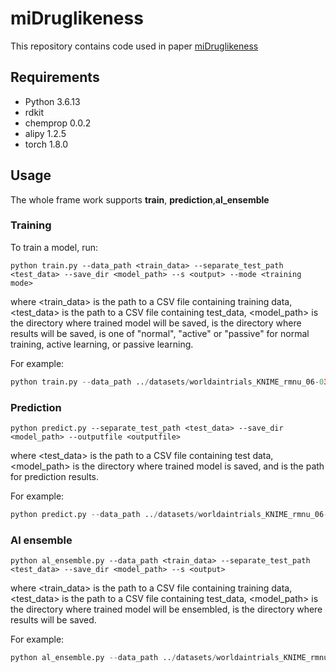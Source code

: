 # miDruglikeness 

This repository contains code used in paper [miDruglikeness](http)

## Requirements

* Python 3.6.13
* rdkit
* chemprop 0.0.2
* alipy 1.2.5
* torch 1.8.0

## Usage 

The whole frame work supports **train**, **prediction**,**al_ensemble**

### Training

To train a model, run:

```shell
python train.py --data_path <train_data> --separate_test_path <test_data> --save_dir <model_path> --s <output> --mode <training mode> 

```

where <train_data> is the path to a CSV file containing training data, <test_data> is the path to a CSV file containing test_data, <model_path> is the directory where trained model will be saved, <output> is the directory where results will be saved, <training mode> is one of "normal", "active" or "passive" for normal training, active learning, or passive learning.

For example:

```python
python train.py --data_path ../datasets/worldaintrials_KNIME_rmnu_06-03_train.csv --dataset_type classification --save_dir ../pipeline/market-approvability_test --epochs 50  --s ../results/test_s --mode normal --target_columns label
```



### Prediction

```shell
python predict.py --separate_test_path <test_data> --save_dir <model_path> --outputfile <outputfile> 

```

where <test_data> is the path to a CSV file containing test data, <model_path> is the directory where trained model is saved, and <outputfile> is the path for prediction results.

For example:

```python
python predict.py --data_path ../datasets/worldaintrials_KNIME_rmnu_06-03_train.csv --dataset_type classification --save_dir ../pipeline/market-approvability --s ../results/predict_s --mode normal --target_columns label --outputfile output
```



### Al ensemble

```shell
python al_ensemble.py --data_path <train_data> --separate_test_path <test_data> --save_dir <model_path> --s <output> 
```

where <train_data> is the path to a CSV file containing training data, <test_data> is the path to a CSV file containing test_data, <model_path> is the directory where trained model will be ensembled, <output> is the directory where results will be saved.

For example:

```python
python al_ensemble.py --data_path ../datasets/worldaintrials_KNIME_rmnu_06-03_train.csv --dataset_type classification --save_dir ../pipeline/market-approvability --s ../results/al_ensemble_s --mode active --start_iter 11 --end_iter 16
```



